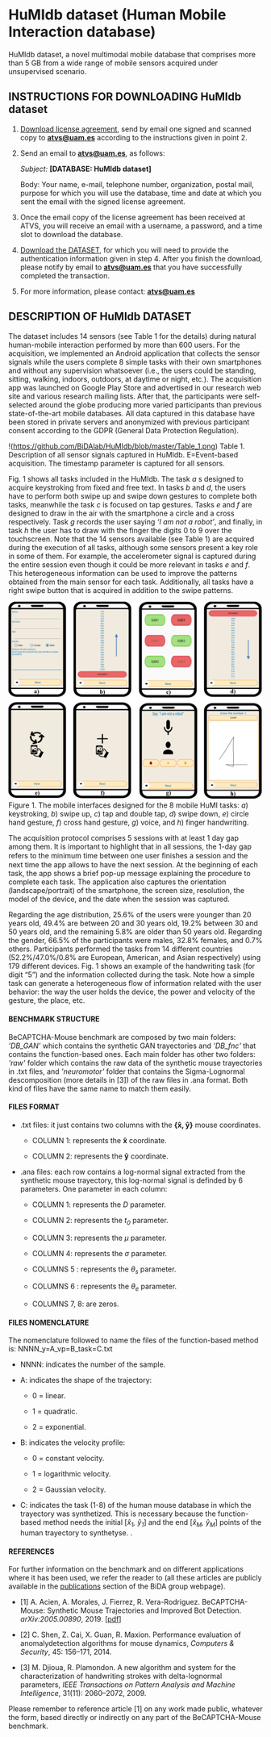 # HuMIdb dataset (Human Mobile Interaction database)
HuMIdb dataset, a novel multimodal mobile database that comprises more than 5 GB from a wide range of mobile sensors acquired under unsupervised scenario.

## INSTRUCTIONS FOR DOWNLOADING HuMIdb dataset
1) [Download license agreement](http://atvs.ii.uam.es/atvs/licenses/HuMIdb_license_agreement.pdf), send by email one signed and scanned copy to **atvs@uam.es** according to the instructions given in point 2.
 
 
2) Send an email to **atvs@uam.es**, as follows:

   *Subject:* **[DATABASE: HuMIdb dataset]**

   Body: Your name, e-mail, telephone number, organization, postal mail, purpose for which you will use the database, time and date at which you sent the email with the signed license agreement.
 

3) Once the email copy of the license agreement has been received at ATVS, you will receive an email with a username, a password, and a time slot to download the database.
 

4) [Download the DATASET](http://atvs.ii.uam.es/atvs/intranet/HuMIdb), for which you will need to provide the authentication information given in step 4. After you finish the download, please notify by email to **atvs@uam.es** that you have successfully completed the transaction.
 

5) For more information, please contact: **atvs@uam.es**


## DESCRIPTION OF HuMIdb DATASET
The dataset includes 14 sensors (see Table 1 for the details) during natural human-mobile interaction performed by more than 600 users. For the acquisition, we implemented an Android application that collects the sensor signals while the users complete 8 simple tasks with their own smartphones and without any supervision whatsoever (i.e., the users could be standing, sitting, walking, indoors, outdoors, at daytime or night, etc.). The acquisition app was launched on Google Play Store and advertised in our research web site and various research mailing lists. After that, the participants were self-selected around the globe producing more varied participants than previous state-of-the-art mobile databases. All data captured in this database have been stored in private servers and anonymized with previous participant consent according to the GDPR (General Data Protection Regulation).

!(https://github.com/BiDAlab/HuMIdb/blob/master/Table_1.png)
Table 1. Description of all sensor signals captured in HuMIdb. E=Event-based acquisition. The timestamp parameter is captured for all sensors.

Fig. 1 shows all tasks included in the HuMIdb. The task *a* s designed to acquire keystroking from fixed and free text. In tasks *b* and *d*, the users have to perform both swipe up and swipe down gestures to complete both tasks, meanwhile the task *c* is focused on tap gestures. Tasks *e* and *f* are designed to draw in the air with the smartphone a circle and a cross respectively. Task *g* records the user saying *‘I am not a robot’*, and finally, in task *h* the user has to draw with the finger the digits 0 to 9 over the touchscreen. Note that the 14 sensors available (see Table 1) are acquired during the execution of all tasks, although some sensors present a key role in some of them. For example, the accelerometer signal is captured during the entire session even though it could be more relevant in tasks *e* and *f*. This heterogeneous information can be used to improve the patterns obtained from the main sensor for each task. Additionally, all tasks have a right swipe button that is acquired in addition to the swipe patterns. 

![](https://github.com/BiDAlab/HuMIdb/blob/master/Figure_1.png)
Figure 1. The mobile interfaces designed for the 8 mobile HuMI tasks: *a*) keystroking, *b*) swipe up, *c*) tap and double tap, *d*) swipe down, *e*) circle hand gesture, *f*) cross hand gesture, *g*) voice, and *h*) finger handwriting.



The acquisition protocol comprises 5 sessions with at least 1 day gap among them. It is important to highlight that in all sessions, the 1-day gap refers to the minimum time between one user ﬁnishes a session and the next time the app allows to have the next session. At the beginning of each task, the app shows a brief pop-up message explaining the procedure to complete each task. The application also captures the orientation (landscape/portrait) of the smartphone, the screen size, resolution, the model of the device, and the date when the session was captured.

Regarding the age distribution, 25.6% of the users were younger than 20 years old, 49.4% are between 20 and 30 years old, 19.2% between 30 and 50 years old, and the remaining 5.8% are older than 50 years old. Regarding the gender, 66.5% of the participants were males, 32.8% females, and 0.7% others. Participants performed the tasks from 14 different countries (52.2%/47.0%/0.8% are European, American, and Asian respectively) using 179 different devices.
Fig. 1 shows an example of the handwriting task (for digit “5”) and the information collected during the task. Note how a simple task can generate a heterogeneous flow of information related with the user behavior: the way the user holds the device, the power and velocity of the gesture, the place, etc.



#### BENCHMARK STRUCTURE
BeCAPTCHA-Mouse benchmark are composed by two main folders: *'DB_GAN'* which contains the synthetic GAN trayectories and *'DB_fnc'* that contains the function-based ones. Each main folder has other two folders: *'raw'* folder which contains the raw data of the synthetic mouse trayectories in .txt files, and *'neuromotor'* folder that contains the Sigma-Lognormal descomposition (more details in [3]) of the raw files in .ana format. Both kind of files have the same name to match them easily.

#### FILES FORMAT
+ .txt files: it just contains two columns with the **{x̂, ŷ}** mouse coordinates.
  + COLUMN 1: represents the **x̂** coordinate.

  + COLUMN 2: represents the **ŷ** coordinate.

+ .ana files: each row contains a log-normal signal extracted from the synthetic mouse trayectory, this log-normal signal is definded by 6 parameters. One parameter in each column:  

  + COLUMN 1: represents the *D* parameter.

  + COLUMN 2: represents the *t<sub>0</sub>* parameter.

  + COLUMN 3: represents the *μ* parameter.

  + COLUMN 4: represents the *σ* parameter.

  + COLUMNS 5 : represents the *θ<sub>s</sub>* parameter.
  
  + COLUMNS 6 : represents the *θ<sub>e</sub>* parameter.
  
  + COLUMNS 7, 8: are zeros.
  

#### FILES NOMENCLATURE
The nomenclature followed to name the files of the function-based method is: NNNN_y=A_vp=B_task=C.txt

+ NNNN: indicates the number of the sample.

+ A: indicates the shape of the trajectory:

  + 0 = linear.
  
  + 1 = quadratic.
  
  + 2 = exponential.
  
+ B: indicates the velocity profile:

  + 0 = constant velocity.
  
  + 1 = logarithmic velocity.
  
  + 2 = Gaussian velocity.
  
  
+ C: indicates the task (1-8) of the human mouse database in which the trayectory was synthetized. This is necessary because the function-based method needs the initial [*x̂<sub>1</sub>, ŷ<sub>1</sub>*] and the end [*x̂<sub>M</sub>, ŷ<sub>M</sub>*] points of the human trayectory to synthetyse.
.
#### REFERENCES
For further information on the benchmark and on different applications where it has been used, we refer the reader to (all these articles are publicly available in the [publications](http://atvs.ii.uam.es/atvs/listpublications.do) section of the BiDA group webpage).

+ [1] A. Acien, A. Morales, J. Fierrez, R. Vera-Rodriguez. BeCAPTCHA-Mouse: Synthetic Mouse Trajectories and Improved Bot Detection. *arXiv:2005.00890*, 2019. [[pdf](https://arxiv.org/pdf/2005.00890.pdf)]

+ [2] C. Shen, Z. Cai, X. Guan, R. Maxion. Performance evaluation of anomalydetection algorithms for mouse dynamics, *Computers & Security*, 45: 156–171, 2014.

+ [3] M. Djioua, R. Plamondon. A new algorithm and system for the characterization of handwriting strokes with delta-lognormal parameters, *IEEE Transactions on Pattern Analysis and Machine Intelligence*, 31(11): 2060–2072, 2009.

Please remember to reference article [1] on any work made public, whatever the form, based directly or indirectly on any part of the BeCAPTCHA-Mouse benchmark.
